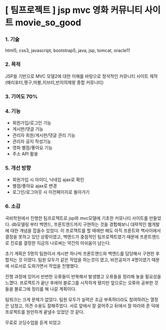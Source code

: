 # [ 팀프로젝트 ] jsp mvc 영화 커뮤니티 사이트 movie_so_good

### 1. 기술

html5, css3, javascript, bootstrap5, java, jsp, tomcat, oracle11

### 2. 목적

JSP을 기반으로 MVC 모델2에 대한 이해를 바탕으로 정석적인 커뮤니티 사이트 제작 (해리포터,짱구,마블,지브리,반지의제왕 종합 커뮤니티)

### 3. 기여도 70%

### 4. 기능

- 회원가입/로그인 기능
- 게시판/댓글 기능
- 관리자 회원/게시판/댓글 관리 기능
- 관리자 공지 작성기능
- 영화 별점/좋아요 기능 
- 주소 API 활용

### 5. 개선 방향

- 회원가입 시 아이디, 닉네임 ajax로 확인
- 별점/좋아요 ajax로 변경
- 로그인/로그아웃 시 이전페이지로 돌아가기

### 6. 소감

국비학원에서 진행한 팀프로젝트로 jsp와 mvc모델에 기초한 커뮤니티 사이트를 만들었다. db모델링 부터 백엔드, 프론트엔드까지 구현하는 것을 경험해보니 대략적인 웹개발에 대한 개념을 잡을수 있었다. 
이 프로잭트를 할 때에만 해도 아직 프론트와 백사이에서 결정을 못하고 있던 상황이였고, 백엔드가 중점적인 팀프로젝트였기 때문에 프론트엔드로 진로를 결정한 지금의 나로써는 약간의 아쉬움이 남는다.

초기 계획은 5명의 팀원이서 게시판 하나씩 프론트엔드와 백엔드를 담당해서 구현한 후 합치는 것 이였다. 팀원 모두가 같은 작업을 하는것이 였고, 비전공자가 4명이였기 때문에 서로서로 도와가면서 작업을 진행했다.

진행 과정에 있어서 빈번한 오류들이 반복해서 발생했고 오류들을 정리해 놓을 필요성을 느꼈다. 프로젝트가 끝난 후에야 블로그를 시작하게 됐지만 앞으로는 오류와 공부한 것들을 블로그에 정리를 해 나갈 계획이다.

팀워크는 크게 문제가 없었다. 팀원 모두가 실력은 조금 부족하더라도 참여하려는 열정은 넘쳤고, 의견 수용도 잘해주었다. 서로 앞에서 잘 끌어주고 뒤에서 잘 따라와 준 덕에 프로젝트를 원만하게 끝낼수 있었던 것 같다.

무료로 코딩수업을 듣게 되었고
